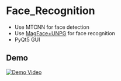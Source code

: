 # Face_Recognition
* Use MTCNN for face detection
* Use [MagFace+UNPG](https://github.com/jung-jun-uk/unpg) for face recognition
* PyQt5 GUI
## Demo
[![Demo Video](https://img.youtube.com/vi/1JNHOGNp0kU/maxresdefault.jpg)](https://www.youtube.com/watch?v=VXQQCW4UcaU)



